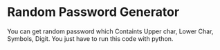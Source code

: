 # Random Password Generator

You can get random password which Containts Upper char, Lower Char, Symbols, Digit.
You just have to run this code with python.
